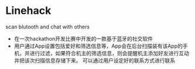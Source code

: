 # Linehack
scan blutooth and chat with others
* 在一次hackathon开发比赛中开发的一款基于蓝牙的社交软件
* 用户通过App设置包括爱好和筛选信息等，App会在后台扫描装有该App的手机，并进行过滤，如果符合机主的筛选信息，则会提醒机主添加好友进行互动并把该次扫描信息存储下来。
可以通过用户设定好的联系方式进行联系

